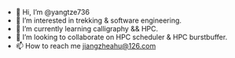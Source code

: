 - 👋 Hi, I’m @yangtze736
- 👀 I’m interested in trekking & software engineering.
- 🌱 I’m currently learning calligraphy && HPC.
- 💞️ I’m looking to collaborate on HPC scheduler & HPC burstbuffer.
- 📫 How to reach me jiangzheahu@126.com

<!---
yangtze736/yangtze736 is a ✨ special ✨ repository because its `README.md` (this file) appears on your GitHub profile.
You can click the Preview link to take a look at your changes.
--->
